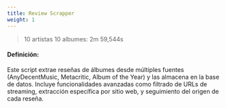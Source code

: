 ```yaml
---
title: Review Scrapper
weight: 1
---
```


> 10 artistas 10 albumes: 2m 59,544s

#### Definición:

Este script extrae reseñas de álbumes desde múltiples fuentes (AnyDecentMusic, Metacritic, Album of the Year) y las almacena en la base de datos. Incluye funcionalidades avanzadas como filtrado de URLs de streaming, extracción específica por sitio web, y seguimiento del origen de cada reseña.

